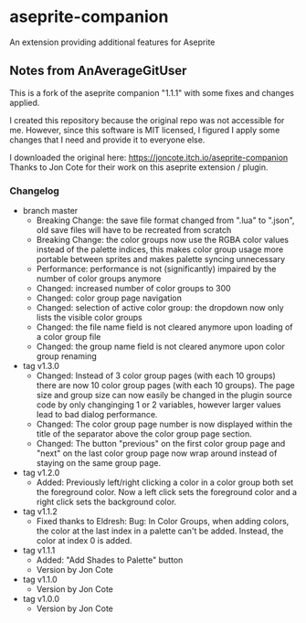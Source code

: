 # aseprite-companion
 An extension providing additional features for Aseprite

## Notes from AnAverageGitUser
This is a fork of the aseprite companion "1.1.1" with some fixes and changes applied.

I created this repository because the original repo was not accessible for me.
However, since this software is MIT licensed, I figured I apply some changes that I need and provide it to everyone else.

I downloaded the original here: https://joncote.itch.io/aseprite-companion
Thanks to Jon Cote for their work on this aseprite extension / plugin.

### Changelog
- branch master
  - Breaking Change: the save file format changed from ".lua" to ".json", old save files will have to be recreated from scratch
  - Breaking Change: the color groups now use the RGBA color values instead of the palette indices, this makes color group usage more portable between sprites and makes palette syncing unnecessary
  - Performance: performance is not (significantly) impaired by the number of color groups anymore
  - Changed: increased number of color groups to 300
  - Changed: color group page navigation
  - Changed: selection of active color group: the dropdown now only lists the visible color groups
  - Changed: the file name field is not cleared anymore upon loading of a color group file
  - Changed: the group name field is not cleared anymore upon color group renaming
- tag v1.3.0
  - Changed: Instead of 3 color group pages (with each 10 groups) there are now 10 color group pages (with each 10 groups). The page size and group size can now easily be changed in the plugin source code by only changinging 1 or 2 variables, however larger values lead to bad dialog performance.
  - Changed: The color group page number is now displayed within the title of the separator above the color group page section.
  - Changed: The button "previous" on the first color group page and "next" on the last color group page now wrap around instead of staying on the same group page.
- tag v1.2.0
  - Added: Previously left/right clicking a color in a color group both set the foreground color. Now a left click sets the foreground color and a right click sets the background color.
- tag v1.1.2
  - Fixed thanks to Eldresh: Bug: In Color Groups, when adding colors, the color at the last index in a palette can't be added. Instead, the color at index 0 is added.
- tag v1.1.1
  - Added: "Add Shades to Palette" button
  - Version by Jon Cote
- tag v1.1.0
  - Version by Jon Cote
- tag v1.0.0
  - Version by Jon Cote